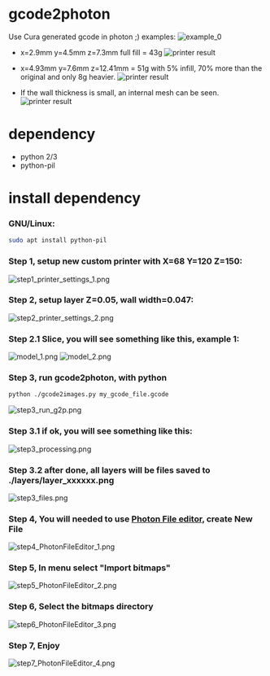 # gcode2photon
Use Cura generated gcode in photon ;)
examples:
![example_0](docs/example_0.png?raw=true)

- x=2.9mm y=4.5mm z=7.3mm full fill = 43g
![printer result](docs/result_2.jpg?raw=true)

- x=4.93mm y=7.6mm z=12.41mm = 51g with 5% infill, 70% more than the original and only 8g heavier.
![printer result](docs/result_1.jpg?raw=true)

- If the wall thickness is small, an internal mesh can be seen.
![printer result](docs/result_3.jpg?raw=true)

# dependency
- python 2/3
- python-pil

# install dependency

### GNU/Linux:
```bash
sudo apt install python-pil
```

### Step 1, setup new custom printer with X=68 Y=120 Z=150:
![step1_printer_settings_1.png](docs/step1_printer_settings_1.png?raw=true)

### Step 2, setup layer Z=0.05, wall width=0.047:
![step2_printer_settings_2.png](docs/step2_printer_settings_2.png?raw=true)
### Step 2.1 Slice, you will see something like this, example 1:

![model_1.png](docs/model_1.png?raw=true)
![model_2.png](docs/model_2.png?raw=true)

### Step 3, run gcode2photon, with python
```bash
python ./gcode2images.py my_gcode_file.gcode
```

![step3_run_g2p.png](docs/step3_run_g2p.png?raw=true)

### Step 3.1 if ok, you will see something like this:
![step3_processing.png](docs/step3_processing.png?raw=true)

### Step 3.2 after done, all layers will be files saved to ./layers/layer_xxxxxx.png
![step3_files.png](docs/step3_files.png?raw=true)

### Step 4, You will needed to use [Photon File editor](https://github.com/Photonsters/PhotonFileEditor), create New File
![step4_PhotonFileEditor_1.png](docs/step4_PhotonFileEditor_1.png?raw=true)

### Step 5, In menu select "Import bitmaps"
![step5_PhotonFileEditor_2.png](docs/step5_PhotonFileEditor_2.png?raw=true)

### Step 6, Select the bitmaps directory
![step6_PhotonFileEditor_3.png](docs/step6_PhotonFileEditor_3.png?raw=true)

### Step 7, Enjoy
![step7_PhotonFileEditor_4.png](docs/step7_PhotonFileEditor_4.png?raw=true)
